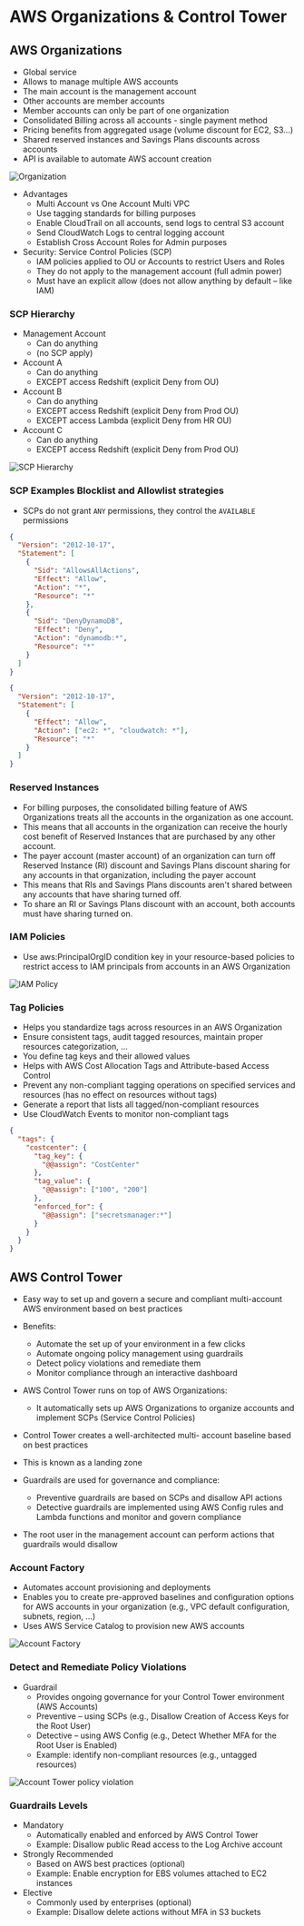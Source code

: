 # AWS Organizations & Control Tower

## AWS Organizations

- Global service
- Allows to manage multiple AWS accounts
- The main account is the management account
- Other accounts are member accounts
- Member accounts can only be part of one organization
- Consolidated Billing across all accounts - single payment method
- Pricing benefits from aggregated usage (volume discount for EC2, S3…)
- Shared reserved instances and Savings Plans discounts across accounts
- API is available to automate AWS account creation

![Organization](./organization.png)

- Advantages
  - Multi Account vs One Account Multi VPC
  - Use tagging standards for billing purposes
  - Enable CloudTrail on all accounts, send logs to central S3 account
  - Send CloudWatch Logs to central logging account
  - Establish Cross Account Roles for Admin purposes
- Security: Service Control Policies (SCP)
  - IAM policies applied to OU or Accounts to restrict Users and Roles
  - They do not apply to the management account (full admin power)
  - Must have an explicit allow (does not allow anything by default – like IAM)

### SCP Hierarchy

- Management Account
  - Can do anything
  - (no SCP apply)
- Account A
  - Can do anything
  - EXCEPT access Redshift (explicit Deny from OU)
- Account B
  - Can do anything
  - EXCEPT access Redshift (explicit Deny from Prod OU)
  - EXCEPT access Lambda (explicit Deny from HR OU)
- Account C
  - Can do anything
  - EXCEPT access Redshift (explicit Deny from Prod OU)

![SCP Hierarchy](./organization_scp_hierarchy.png)

### SCP Examples Blocklist and Allowlist strategies

- SCPs do not grant `ANY` permissions, they control the `AVAILABLE` permissions

```json
{
  "Version": "2012-10-17",
  "Statement": [
    {
      "Sid": "AllowsAllActions",
      "Effect": "Allow",
      "Action": "*",
      "Resource": "*"
    },
    {
      "Sid": "DenyDynamoDB",
      "Effect": "Deny",
      "Action": "dynamodb:*",
      "Resource": "*"
    }
  ]
}
```

```json
{
  "Version": "2012-10-17",
  "Statement": [
    {
      "Effect": "Allow",
      "Action": ["ec2: *", "cloudwatch: *"],
      "Resource": "*"
    }
  ]
}
```

### Reserved Instances

- For billing purposes, the consolidated billing feature of AWS Organizations treats all the accounts in the organization as one account.
- This means that all accounts in the organization can receive the hourly cost benefit of Reserved Instances that are purchased by any other account.
- The payer account (master account) of an organization can turn off Reserved Instance (RI) discount and Savings Plans discount sharing for any accounts in that organization, including the payer account
- This means that RIs and Savings Plans discounts aren't shared between any accounts that have sharing turned off.
- To share an RI or Savings Plans discount with an account, both accounts must have sharing turned on.

### IAM Policies

- Use aws:PrincipalOrgID condition key in your resource-based policies to restrict access to IAM principals from accounts in an AWS Organization

![IAM Policy](./organization_iam_policy.png)

### Tag Policies

- Helps you standardize tags across resources in an AWS Organization
- Ensure consistent tags, audit tagged resources, maintain proper resources categorization, …
- You define tag keys and their allowed values
- Helps with AWS Cost Allocation Tags and Attribute-based Access Control
- Prevent any non-compliant tagging operations on specified services and resources (has no effect on resources without tags)
- Generate a report that lists all tagged/non-compliant resources
- Use CloudWatch Events to monitor non-compliant tags

```json
{
  "tags": {
    "costcenter": {
      "tag_key": {
        "@@assign": "CostCenter"
      },
      "tag_value": {
        "@@assign": ["100", "200"]
      },
      "enforced_for": {
        "@@assign": ["secretsmanager:*"]
      }
    }
  }
}
```

## AWS Control Tower

- Easy way to set up and govern a secure and compliant multi-account AWS environment based on best practices
- Benefits:
  - Automate the set up of your environment in a few clicks
  - Automate ongoing policy management using guardrails
  - Detect policy violations and remediate them
  - Monitor compliance through an interactive dashboard
- AWS Control Tower runs on top of AWS Organizations:
  - It automatically sets up AWS Organizations to organize accounts and implement SCPs (Service Control Policies)

- Control Tower creates a well-architected multi- account baseline based on best practices
- This is known as a landing zone
- Guardrails are used for governance and compliance:
  - Preventive guardrails are based on SCPs and disallow API actions
  - Detective guardrails are implemented using AWS Config rules and Lambda functions and monitor and govern compliance
- The root user in the management account can perform actions that guardrails would disallow

### Account Factory

- Automates account provisioning and deployments
- Enables you to create pre-approved baselines and configuration options for AWS accounts in your organization (e.g., VPC default configuration, subnets, region, …)
- Uses AWS Service Catalog to provision new AWS accounts

![Account Factory](./account_tower_factory.png)

### Detect and Remediate Policy Violations

- Guardrail
  - Provides ongoing governance for your Control Tower environment (AWS Accounts)
  - Preventive – using SCPs (e.g., Disallow Creation of Access Keys for the Root User)
  - Detective – using AWS Config (e.g., Detect Whether MFA for the Root User is Enabled)
  - Example: identify non-compliant resources (e.g., untagged resources)

![Account Tower policy violation](./account_tower_policy_violation.png)

### Guardrails Levels

- Mandatory
  - Automatically enabled and enforced by AWS Control Tower
  - Example: Disallow public Read access to the Log Archive account
- Strongly Recommended
  - Based on AWS best practices (optional)
  - Example: Enable encryption for EBS volumes attached to EC2 instances
- Elective
  - Commonly used by enterprises (optional)
  - Example: Disallow delete actions without MFA in S3 buckets
